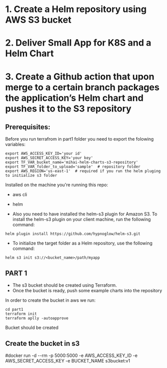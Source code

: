 # 1. Create a Helm repository using AWS S3 bucket
# 2. Deliver Small App for K8S and a Helm Chart
# 3. Create a Github action that upon merge to a certain branch packages the application’s Helm chart and pushes it to the S3 repository


## Prerequisites:

Before you run terrafrom in part1 folder you need to export the folowing variables:
```
export AWS_ACCESS_KEY_ID='your id'
export AWS_SECRET_ACCESS_KEY='your key'
export TF_VAR_bucket_name='mihai-helm-charts-s3-repository'
export TF_VAR_folder_to_upload='sample'  # repository folder
export AWS_REGION='us-east-1'  # required if you run the helm pluging to initialize s3 folder

```
Installed on the machine you're running this repo:
- aws cli 
- helm

- Also you need to have installed the helm-s3 plugin for Amazon S3. To install the helm-s3 plugin on your client machine, run the following command:
```
helm plugin install https://github.com/hypnoglow/helm-s3.git
```

- To initialize the target folder as a Helm repository, use the following command: 
``` 
helm s3 init s3://<bucket_name>/path/myapp
```



## PART 1

- The s3 bucket should be created using Terraform.
- Once the bucket is ready, push some example charts into the repository


In order to create the bucket in aws we run:
```
cd part1
terraform init
terraform aplly -autoapprove
```
Bucket should be created


## Create the bucket in s3




#docker run -d --rm -p 5000:5000 -e AWS_ACCESS_KEY_ID -e AWS_SECRET_ACCESS_KEY -e BUCKET_NAME s3bucket:v1